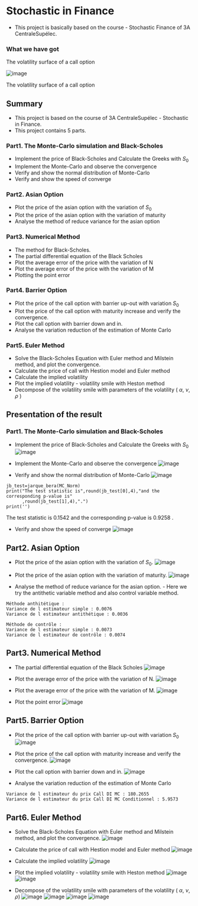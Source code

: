 # Stochastic in Finance

- This project is basically based on the course - Stochastic Finance of 3A CentraleSupélec.

### What we have got

The volatility surface of a call option

![image](https://user-images.githubusercontent.com/110284601/186156541-15db15f3-20b9-49f8-a29c-a48043d66975.png)

The volatility surface of a call option

## Summary

- This project is based on the course of 3A CentraleSupélec - Stochastic in Finance. 
- This project contains 5 parts. 

### Part1. The Monte-Carlo simulation and Black-Scholes
- Implement the price of Black-Scholes and Calculate the Greeks with $S_0$
- Implement the Monte-Carlo and observe the convergence
- Verify and show the normal distribution of Monte-Carlo
- Verify and show the speed of converge

### Part2. Asian Option 
- Plot the price of the asian option with the variation of $S_0$
- Plot the price of the asian option with the variation of maturity
- Analyse the method of reduce variance for the asian option

### Part3. Numerical Method

- The method for Black-Scholes.
- The partial differential equation of the Black Scholes
- Plot the average error of the price with the variation of N
- Plot the average error of the price with the variation of M
- Plotting the point error

### Part4. Barrier Option
- Plot the price of the call option with barrier up-out with variation $S_0$
- Plot the price of the call option with maturity increase and verify the convergence.
- Plot the call option with barrier down and in.
- Analyse the variation reduction of the estimation of Monte Carlo 

### Part5. Euler Method
- Solve the Black-Scholes Equation with Euler method and Milstein method, and plot the convergence.
- Calculate the price of call with Hestion model and Euler method
- Calculate the implied volatility
- Plot the implied volatility - volatility smile with Heston method
- Decompose of the volatility smile with parameters of the volatility ( $\alpha$, $\nu$, $\rho$ )


## Presentation of the result

### Part1. The Monte-Carlo simulation and Black-Scholes

- Implement the price of Black-Scholes and Calculate the Greeks with $S_0$
![image](https://user-images.githubusercontent.com/110284601/184559743-80224e7a-7aa0-4be4-a33b-5c643f22a975.png)

- Implement the Monte-Carlo and observe the convergence
![image](https://user-images.githubusercontent.com/110284601/184559810-1eabe3bf-895e-4cde-8b4e-96d5b01ff706.png)

- Verify and show the normal distribution of Monte-Carlo
![image](https://user-images.githubusercontent.com/110284601/184559834-ca8247fb-81e1-4a18-84cf-8e12ad01c2d6.png)

```
jb_test=jarque_bera(MC_Norm)
print("The test statistic is",round(jb_test[0],4),"and the corresponding p-value is"
      ,round(jb_test[1],4),".") 
print('')
```
The test statistic is 0.1542 and the corresponding p-value is 0.9258 .

- Verify and show the speed of converge
![image](https://user-images.githubusercontent.com/110284601/184559984-768a698f-04e3-43fa-8c1f-97b3e2a8fcd7.png)

## Part2. Asian Option

- Plot the price of the asian option with the variation of $S_0$.
![image](https://user-images.githubusercontent.com/110284601/184614220-aa9d567b-1738-43d9-96e8-f2da53100c21.png)

- Plot the price of the asian option with the variation of maturity.
![image](https://user-images.githubusercontent.com/110284601/184614291-52c7667a-db85-4791-b677-db8b126f8ed6.png)

- Analyse the method of reduce variance for the asian option.
      - Here we try the antithetic variable method and also control variable method.
      
```
Méthode anthitétique : 
Variance de l estimateur simple : 0.0076
Variance de l estimateur antithétique : 0.0036

Méthode de contrôle :
Variance de l estimateur simple : 0.0073
Variance de l estimateur de contrôle : 0.0074
```
## Part3. Numerical Method

- The partial differential equation of the Black Scholes
![image](https://user-images.githubusercontent.com/110284601/184615526-573d209d-f7db-4241-907a-88fce7045bd7.png)

- Plot the average error of the price with the variation of N.
![image](https://user-images.githubusercontent.com/110284601/184615575-22e77c24-7ed8-432e-bef4-671f0ae9d483.png)

- Plot the average error of the price with the variation of M.
![image](https://user-images.githubusercontent.com/110284601/184615648-791c916a-7b63-4a13-8e4e-101db667c85d.png)

- Plot the point error
![image](https://user-images.githubusercontent.com/110284601/184615684-4a6cce04-de18-4efd-b38d-f063954b50d6.png)

## Part5. Barrier Option
- Plot the price of the call option with barrier up-out with variation $S_0$
![image](https://user-images.githubusercontent.com/110284601/184615873-81eff518-1d27-4a6b-b50d-055fc913df4c.png)

- Plot the price of the call option with maturity increase and verify the convergence.
![image](https://user-images.githubusercontent.com/110284601/184615886-29e2a892-79d7-4d47-84f2-0e73546f413c.png)

- Plot the call option with barrier down and in.
![image](https://user-images.githubusercontent.com/110284601/184615922-27a7c3e9-775e-4652-ac21-fdab2ab7f833.png)

- Analyse the variation reduction of the estimation of Monte Carlo 
```
Variance de l estimateur du prix Call DI MC : 180.2655
Variance de l estimateur du prix Call DI MC Conditionnel : 5.9573
```
## Part6. Euler Method
- Solve the Black-Scholes Equation with Euler method and Milstein method, and plot the convergence.
![image](https://user-images.githubusercontent.com/110284601/184616260-f2291fd5-e52e-4404-ab7a-834a2f60623f.png)

- Calculate the price of call with Hestion model and Euler method
![image](https://user-images.githubusercontent.com/110284601/184616302-860f8146-540c-4a6a-8034-46e572434a07.png)

- Calculate the implied volatility
![image](https://user-images.githubusercontent.com/110284601/184616339-11992223-d4ee-4e85-8c8f-ce699ac9ee2c.png)

- Plot the implied volatility - volatility smile with Heston method
![image](https://user-images.githubusercontent.com/110284601/184616375-618dd169-9d32-49ac-bf05-51412aa88997.png)
![image](https://user-images.githubusercontent.com/110284601/184616399-5e8dc5fd-f998-4ad6-9087-1e5cf6edc8bc.png)

- Decompose of the volatility smile with parameters of the volatility ( $\alpha$, $\nu$, $\rho$)
![image](https://user-images.githubusercontent.com/110284601/184616683-4ec32223-ce47-419f-a090-58307da88a2c.png)
![image](https://user-images.githubusercontent.com/110284601/184616448-a6ebeb11-6f92-44bf-9e17-83665830db25.png)
![image](https://user-images.githubusercontent.com/110284601/184616478-f7097415-aae6-429a-a8e7-f03ccfd8bab0.png)
![image](https://user-images.githubusercontent.com/110284601/184616497-79702596-39c4-4ed7-9732-d22d5ebd8de3.png)
